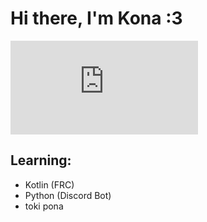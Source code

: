 # Hi there, I'm Kona :3

<img><embed src="https://wakatime.com/share/@47b45146-91a8-4207-ae3f-62d89b12b720/5ca7d252-d05c-4fa4-8f4a-3c93e7205226.svg"></embed></img>

## Learning:
- Kotlin (FRC)
- Python (Discord Bot)
- toki pona


